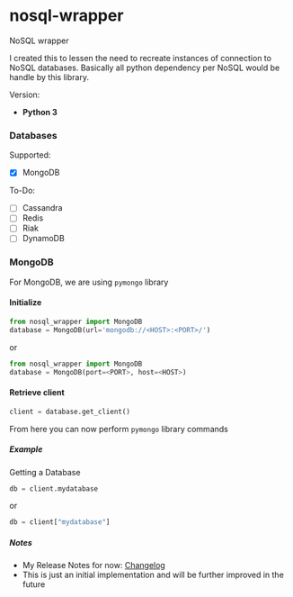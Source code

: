 # nosql-wrapper
NoSQL wrapper

I created this to lessen the need to recreate instances of connection to NoSQL databases.
Basically all python dependency per NoSQL would be handle by this library.

Version:

- **Python 3**

### Databases
Supported:
- [x] MongoDB

To-Do:
- [ ] Cassandra
- [ ] Redis
- [ ] Riak
- [ ] DynamoDB

### MongoDB
For MongoDB, we are using `pymongo` library

#### Initialize
```python
from nosql_wrapper import MongoDB
database = MongoDB(url='mongodb://<HOST>:<PORT>/')
```

or

```python
from nosql_wrapper import MongoDB
database = MongoDB(port=<PORT>, host=<HOST>)
```

#### Retrieve client
```python
client = database.get_client()
```

From here you can now perform `pymongo` library commands
##### Example
Getting a Database
```python
db = client.mydatabase
```

or

```python
db = client["mydatabase"]
```


##### Notes
- My Release Notes for now: [Changelog](CHANGELOG.md)
- This is just an initial implementation and will be further improved in the future